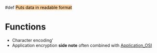 #def <mark style="background: #FFB86CA6;">Puts data in readable format</mark> 
# Functions 
- Character encoding'
- Application encryption 
**side note**
often combined with [Application_OSI](/obisdian_ntoes/notes_obsidian/ZPythonref/DjangoFramework/Network+/Ref_OSI/Application_OSI.md)
